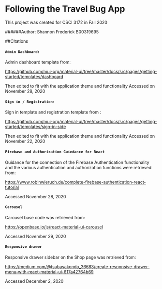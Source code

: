 # Following the Travel Bug App
This project was created for CSCI 3172 in Fall 2020

######Author: 
Shannon Frederick 
B00319695

##Citations
#### `Admin Dashboard:`
Admin dashboard template from: 

https://github.com/mui-org/material-ui/tree/master/docs/src/pages/getting-started/templates/dashboard

Then edited to fit with the application theme and functionality
Accessed on November 28, 2020

#### `Sign in / Registration:`

Sign in template and registration template from :

https://github.com/mui-org/material-ui/tree/master/docs/src/pages/getting-started/templates/sign-in-side

Then edited to fit with the application theme and functionality
Accessed on November 22, 2020

#### `Firebase and Authorization Guiedance for React`

Guidance for the connection of the Firebase Authentication functionality and the various authentication and 
authorization functions were retrieved from:

https://www.robinwieruch.de/complete-firebase-authentication-react-tutorial

Accessed November 28, 2020

#### `Carousel`

Carousel base code was retrieved from:

https://openbase.io/js/react-material-ui-carousel

Accessed November 29, 2020

#### `Responsive drawer`

Responsive drawer sidebar on the Shop page was retrieved from: 

https://medium.com/@tsubasakondo_36683/create-responsive-drawer-menu-with-react-material-ui-617a42764b69

Accessed December 2, 2020
